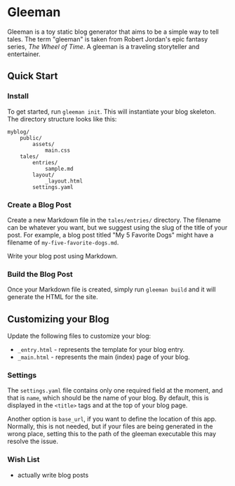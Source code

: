 # Gleeman

Gleeman is a toy static blog generator that aims to be a simple way to tell tales. The term "gleeman" is taken from Robert Jordan's epic fantasy series, _The Wheel of Time_. A gleeman is a traveling storyteller and entertainer.

## Quick Start

### Install
To get started, run `gleeman init`. This will instantiate your blog skeleton. The directory structure looks like this:

```
myblog/
    public/
        assets/
            main.css
    tales/
        entries/
            sample.md
        layout/
            _layout.html
        settings.yaml
```

### Create a Blog Post

Create a new Markdown file in the `tales/entries/` directory. The filename can be whatever you want, but we suggest using the slug of the title of your post. For example, a blog post titled "My 5 Favorite Dogs" might have a filename of `my-five-favorite-dogs.md`. 

Write your blog post using Markdown.

### Build the Blog Post

Once your Markdown file is created, simply run `gleeman build` and it will generate the HTML for the site.

## Customizing your Blog

Update the following files to customize your blog:

* `_entry.html` - represents the template for your blog entry.
* `_main.html` - represents the main (index) page of your blog.

### Settings

The `settings.yaml` file contains only one required field at the moment, and that is `name`, which should be the name of your blog. By default, this is displayed in the `<title>` tags and at the top of your blog page.

Another option is `base_url`, if you want to define the location of this app. Normally, this is not needed, but if your files are being generated in the wrong place, setting this to the path of the gleeman executable this may resolve the issue.

### Wish List

* actually write blog posts